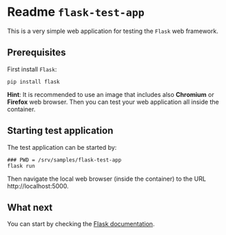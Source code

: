 # Readme `flask-test-app`

This is a very simple web application for testing the `Flask` web framework.

## Prerequisites

First install `Flask`:

```shell
pip install flask
```

**Hint**: It is recommended to use an image that includes also **Chromium** or **Firefox** web browser. Then you can test your web application all inside the container.

## Starting test application

The test application can be started by:

```shell
### PWD = /srv/samples/flask-test-app
flask run
```

Then navigate the local web browser (inside the container) to the URL http://localhost:5000.

## What next

You can start by checking the [Flask documentation](https://flask.palletsprojects.com/).
